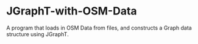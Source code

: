 # JGraphT-with-OSM-Data
A program that loads in OSM Data from files, and constructs a Graph data structure using JGraphT.
